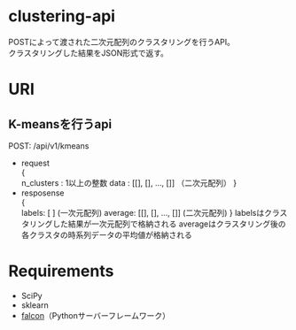 # clustering-api
POSTによって渡された二次元配列のクラスタリングを行うAPI。  
クラスタリングした結果をJSON形式で返す。

# URI
## K-meansを行うapi
POST: /api/v1/kmeans
- request  
  {  
    n_clusters : 1以上の整数
    data : [[], [], ..., []] （二次元配列）
  }
- resposense  
{  
  labels: [ ] (一次元配列)
  average: [[], [], ..., []] (二次元配列)
}
labelsはクラスタリングした結果が一次元配列で格納される
averageはクラスタリング後の各クラスタの時系列データの平均値が格納される

# Requirements
- SciPy
- sklearn
- [falcon](https://github.com/falconry/falcon)（Pythonサーバーフレームワーク）
